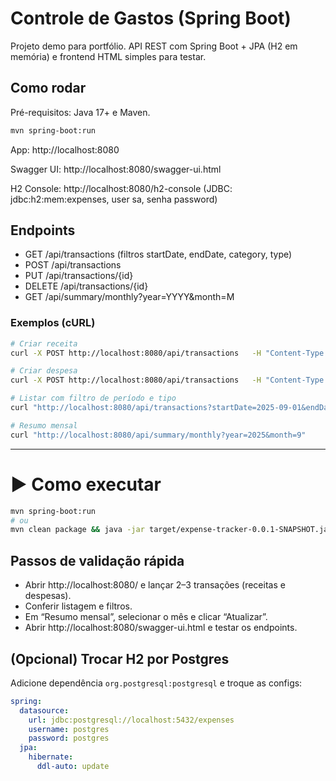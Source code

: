 # Controle de Gastos (Spring Boot)

Projeto demo para portfólio. API REST com Spring Boot + JPA (H2 em memória) e frontend HTML simples para testar.

## Como rodar

Pré-requisitos: Java 17+ e Maven.

```bash
mvn spring-boot:run
```

App: http://localhost:8080

Swagger UI: http://localhost:8080/swagger-ui.html

H2 Console: http://localhost:8080/h2-console
(JDBC: jdbc:h2:mem:expenses, user sa, senha password)

## Endpoints

- GET /api/transactions (filtros startDate, endDate, category, type)
- POST /api/transactions
- PUT /api/transactions/{id}
- DELETE /api/transactions/{id}
- GET /api/summary/monthly?year=YYYY&month=M

### Exemplos (cURL)

```bash
# Criar receita
curl -X POST http://localhost:8080/api/transactions   -H "Content-Type: application/json"   -d '{"description":"Salário","amount":5000,"date":"2025-09-01","category":"SALARY","type":"INCOME"}'

# Criar despesa
curl -X POST http://localhost:8080/api/transactions   -H "Content-Type: application/json"   -d '{"description":"Mercado","amount":320.50,"date":"2025-09-03","category":"FOOD","type":"EXPENSE"}'

# Listar com filtro de período e tipo
curl "http://localhost:8080/api/transactions?startDate=2025-09-01&endDate=2025-09-30&type=EXPENSE"

# Resumo mensal
curl "http://localhost:8080/api/summary/monthly?year=2025&month=9"
```

---

# ▶ Como executar
```bash
mvn spring-boot:run
# ou
mvn clean package && java -jar target/expense-tracker-0.0.1-SNAPSHOT.jar
```

##  Passos de validação rápida

- Abrir http://localhost:8080/ e lançar 2–3 transações (receitas e despesas).
- Conferir listagem e filtros.
- Em “Resumo mensal”, selecionar o mês e clicar “Atualizar”.
- Abrir http://localhost:8080/swagger-ui.html e testar os endpoints.

##  (Opcional) Trocar H2 por Postgres

Adicione dependência `org.postgresql:postgresql` e troque as configs:

```yaml
spring:
  datasource:
    url: jdbc:postgresql://localhost:5432/expenses
    username: postgres
    password: postgres
  jpa:
    hibernate:
      ddl-auto: update
```

